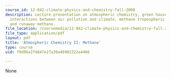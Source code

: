 ```yaml
---
course_id: 12-842-climate-physics-and-chemistry-fall-2008
description: Lecture presentation on atmospheric chemistry, green house gases, methane,
  interactions between air pollution and climate, methane tropospheric chemistry,
  and runaway methane.
file_location: /coursemedia/12-842-climate-physics-and-chemistry-fall-2008/f9d96a2f4847e27a30a46902322a4466_part5_lec2.pdf
file_type: application/pdf
layout: pdf
title: 'Atmospheric Chemistry II: Methane'
type: course
uid: f9d96a2f4847e27a30a46902322a4466

---
```

None